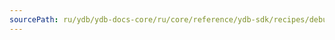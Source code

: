 ```yaml
---
sourcePath: ru/ydb/ydb-docs-core/ru/core/reference/ydb-sdk/recipes/debug/_includes/logs/go_appendix.md
---
```

